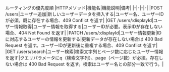 ルーティングの優先度順
|HTTPメソッド|機能名|機能説明|備考|
|-|-|-|-|
|POST /users|ユーザー追加|新しいユーザーデータを挿入する|ユーザー名、ユーザーIDが必須。既に存在する場合、409 Conflict を返す|
|GET /users/:displayId|ユーザー情報取得|ユーザー情報を取得する|ユーザーIDが必要。表示IDが存在しない場合、404 Not Found を返す|
|PATCH /users/:displayId|ユーザー情報更新|IDに対応するユーザーの情報を更新する|更新データが存在しない場合は 400 Bad Request を返す。ユーザーIDが更新後に重複する場合、409 Conflict を返す|
|GET /users/search|ユーザー検索|検索文字列とページ数に応じたユーザー情報を返す|クエリパラメータにq（検索文字列）、page（ページ数）が必須。存在しない場合は 400 Bad Request を返す。検索はユーザー名との部分一致で行う。|
